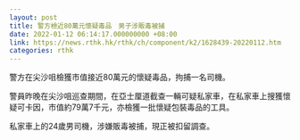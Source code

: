 ```yaml
---
layout: post
title: 警方檢近80萬元懷疑毒品　男子涉販毒被捕
date: 2022-01-12 06:14:17.000000000 +08:00
link: https://news.rthk.hk/rthk/ch/component/k2/1628439-20220112.htm
categories: rthk
---
```


警方在尖沙咀檢獲市值接近80萬元的懷疑毒品，拘捕一名司機。 

警員昨晚在尖沙咀巡查期間，在亞士厘道截查一輛可疑私家車，在私家車上搜獲懷疑可卡因，市值約79萬7千元，亦檢獲一批懷疑包裝毒品的工具。

私家車上的24歲男司機，涉嫌販毒被捕，現正被扣留調查。
